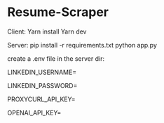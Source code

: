 # Resume-Scraper


Client:
Yarn install
Yarn dev



Server:
pip install -r requirements.txt
python app.py

create a .env file in the server dir:

LINKEDIN_USERNAME=

LINKEDIN_PASSWORD=

PROXYCURL_API_KEY=

OPENAI_API_KEY=
